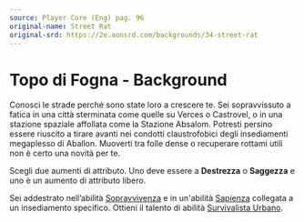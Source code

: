 ```yaml
---
source: Player Core (Eng) pag. 96
original-name: Street Rat
original-srd: https://2e.aonsrd.com/backgrounds/34-street-rat
---
```


# Topo di Fogna - Background

Conosci le strade perché sono state loro a crescere te. Sei sopravvissuto a
fatica in una città sterminata come quelle su Verces o Castrovel, o in una
stazione spaziale affollata come la Stazione Absalom. Potresti persino essere
riuscito a tirare avanti nei condotti claustrofobici degli insediamenti
megaplesso di Aballon. Muoverti tra folle dense o recuperare rottami utili non è
certo una novità per te.

Scegli due aumenti di attributo. Uno deve essere a **Destrezza** o **Saggezza**
e uno è un aumento di attributo libero.

Sei addestrato nell’abilità [Sopravvivenza](/abilita/sopravvivenza) e in
un'abilità [Sapienza](/abilita/sapienza) collegata a un insediamento specifico.
Ottieni il talento di abilità
[Survivalista Urbano](/talenti/survivalista-urbano).
